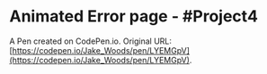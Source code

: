 # Animated Error page - #Project4

A Pen created on CodePen.io. Original URL: [https://codepen.io/Jake_Woods/pen/LYEMGpV](https://codepen.io/Jake_Woods/pen/LYEMGpV).

